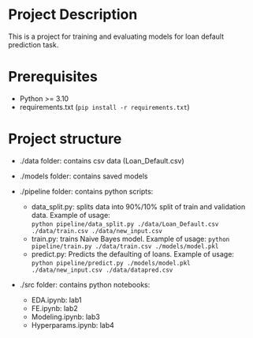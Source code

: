 # Project Description
This is a project for training and evaluating models for loan default prediction task.

# Prerequisites
- Python >= 3.10
- requirements.txt (```pip install -r requirements.txt```)

# Project structure
- ./data folder: contains csv data (Loan_Default.csv)
- ./models folder: contains saved models
- ./pipeline folder: contains python scripts:
    - data_split.py:
        splits data into 90%/10% split of train and validation data.
        Example of usage:  
        ```python pipeline/data_split.py ./data/Loan_Default.csv ./data/train.csv ./data/new_input.csv```
    - train.py: trains Naive Bayes model. Example of usage:
        ```python pipeline/train.py ./data/train.csv ./models/model.pkl```
    - predict.py: Predicts the defaulting of loans. Example of usage: ```python pipeline/predict.py ./models/model.pkl ./data/new_input.csv ./data/datapred.csv```

- ./src folder: contains python notebooks:
    - EDA.ipynb: lab1
    - FE.ipynb: lab2
    - Modeling.ipynb: lab3
    - Hyperparams.ipynb: lab4
